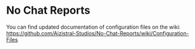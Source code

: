 # No Chat Reports

You can find updated documentation of configuration files on the wiki:
<https://github.com/Aizistral-Studios/No-Chat-Reports/wiki/Configuration-Files>
